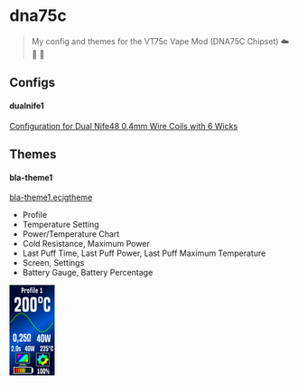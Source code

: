 # dna75c

> My config and themes for the VT75c Vape Mod (DNA75C Chipset) ☁️ 🔋 🔧

## Configs

#### dualnife1

[Configuration for Dual Nife48 0,4mm Wire Coils with 6 Wicks](https://github.com/hobbyquaker/dna75c/raw/master/dualnife1.ecig)


## Themes

#### bla-theme1

[bla-theme1.ecigtheme](https://github.com/hobbyquaker/dna75c/raw/master/bla-theme1.ecigtheme)

* Profile
* Temperature Setting
* Power/Temperature Chart
* Cold Resistance, Maximum Power
* Last Puff Time, Last Puff Power, Last Puff Maximum Temperature
* Screen, Settings
* Battery Gauge, Battery Percentage

![](bla-theme1.png)


